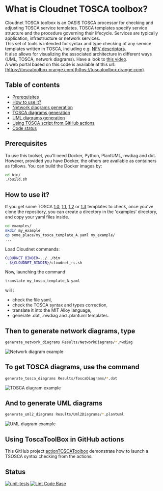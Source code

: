 # What is Cloudnet TOSCA toolbox?

Cloudnet TOSCA toolbox is an OASIS TOSCA processor for checking and adjusting TOSCA service templates.
TOSCA templates specify service structure and the procedure governing their lifecycle. Services are typically application, infrastructure or network services.  
This set of tools is intended for syntax and type checking of any service templates written in TOSCA, including e.g. [NFV descriptors](https://forge.etsi.org/rep/nfv/SOL001).  
It also allows for visualizing the associated architecture in different ways (UML, TOSCA, network diagrams). Have a look to [this video](https://www.youtube.com/watch?v=6yt-mqzbos4).  
A web portal based on this code is available at this url: [https://toscatoolbox.orange.com](https://toscatoolbox.orange.com).

## Table of contents

- [Prerequisites](#prerequisites)<br />
- [How to use it?](#how-to-use-it)<br />
- [Network diagrams generation](#then-to-generate-network-diagrams-type)<br />
- [TOSCA diagrams generation](#to-get-tosca-diagrams-use-the-command)<br />
- [UML diagrams generation](#and-to-generate-uml-diagrams)<br />
- [Using TOSCA script from GitHub actions](#using-toscatoolbox-in-github-actions)<br />
- [Code status](#status)<br />

## Prerequisites

To use this toolset, you'll need Docker, Python, PlantUML, nwdiag and dot.
However, provided you have Docker, the others are available as containers as follows.
You can build the Docker images by:

```sh
cd bin/  
./build.sh
```

## How to use it?

If you get some TOSCA
[1.0](http://docs.oasis-open.org/tosca/TOSCA-Simple-Profile-YAML/v1.0/os/TOSCA-Simple-Profile-YAML-v1.0-os.pdf),
 [1.1](http://docs.oasis-open.org/tosca/TOSCA-Simple-Profile-YAML/v1.1/os/TOSCA-Simple-Profile-YAML-v1.1-os.pdf),
 [1.2](https://docs.oasis-open.org/tosca/TOSCA-Simple-Profile-YAML/v1.2/os/TOSCA-Simple-Profile-YAML-v1.2-os.pdf)
 or [1.3](https://docs.oasis-open.org/tosca/TOSCA-Simple-Profile-YAML/v1.3/os/TOSCA-Simple-Profile-YAML-v1.3-os.pdf)
 templates to check, once you've clone the repository, you can create a
 directory in the 'examples' directory, and copy your yaml files inside.  

```sh
cd examples/  
mkdir my_example  
cp some_place/my_tosca_template_A.yaml my_example/  
...  
```

Load Cloudnet commands:

```sh
CLOUDNET_BINDIR=../../bin  
. ${CLOUDNET_BINDIR}/cloudnet_rc.sh
```

Now, launching the command  

```sh
translate my_tosca_template_A.yaml  
```

will :

- check the file yaml,
- check the TOSCA syntax and types correction,  
- translate it into the MIT Alloy language,  
- generate .dot, .nwdiag and .plantuml templates.  

## Then to generate network diagrams, type

```sh
generate_network_diagrams Results/NetworkDiagrams/*.nwdiag
```

![Network diagram example](/docs/pictures/OASIS-TOSCA-1.3_example-8.6.1_nw.png)

## To get TOSCA diagrams, use the command

```sh
generate_tosca_diagrams Results/ToscaDiagrams/*.dot
```

![TOSCA diagram example](/docs/pictures/OASIS-TOSCA-1.3_example-8.6.1_tosca.png)

## And to generate UML diagrams

```sh
generate_uml2_diagrams Results/Uml2Diagrams/*.plantuml
```

![UML diagram example](/docs/pictures/OASIS-TOSCA-1.3_example-8.6.1_uml2.png)

## Using ToscaToolBox in GitHub actions

This GitHub project [actionTOSCAToolbox](https://github.com/JLCoulin/actionTOSCAToolbox) demonstrate how to launch a TSOSCA syntax checking from the actions.

## Status

[![unit-tests](https://github.com/JLCoulin/Cloudnet-TOSCA-toolbox/actions/workflows/unit-tests.yml/badge.svg)](https://github.com/JLCoulin/Cloudnet-TOSCA-toolbox/actions/workflows/unit-tests.yml)
[![Lint Code Base](https://github.com/JLCoulin/Cloudnet-TOSCA-toolbox/actions/workflows/linter.yml/badge.svg)](https://github.com/JLCoulin/Cloudnet-TOSCA-toolbox/actions/workflows/linter.yml)